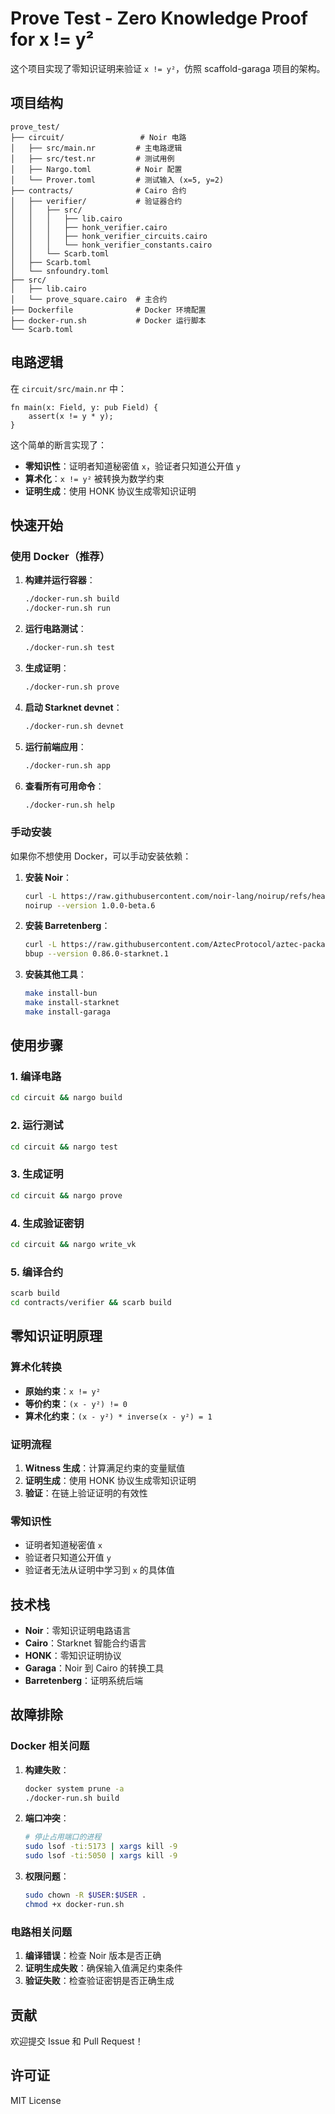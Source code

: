 # Prove Test - Zero Knowledge Proof for x != y²

这个项目实现了零知识证明来验证 `x != y²`，仿照 scaffold-garaga 项目的架构。

## 项目结构

```
prove_test/
├── circuit/                 # Noir 电路
│   ├── src/main.nr         # 主电路逻辑
│   ├── src/test.nr         # 测试用例
│   ├── Nargo.toml          # Noir 配置
│   └── Prover.toml         # 测试输入 (x=5, y=2)
├── contracts/              # Cairo 合约
│   ├── verifier/           # 验证器合约
│   │   ├── src/
│   │   │   ├── lib.cairo
│   │   │   ├── honk_verifier.cairo
│   │   │   ├── honk_verifier_circuits.cairo
│   │   │   └── honk_verifier_constants.cairo
│   │   └── Scarb.toml
│   ├── Scarb.toml
│   └── snfoundry.toml
├── src/
│   ├── lib.cairo
│   └── prove_square.cairo  # 主合约
├── Dockerfile              # Docker 环境配置
├── docker-run.sh           # Docker 运行脚本
└── Scarb.toml
```

## 电路逻辑

在 `circuit/src/main.nr` 中：

```noir
fn main(x: Field, y: pub Field) {
    assert(x != y * y);
}
```

这个简单的断言实现了：
- **零知识性**：证明者知道秘密值 `x`，验证者只知道公开值 `y`
- **算术化**：`x != y²` 被转换为数学约束
- **证明生成**：使用 HONK 协议生成零知识证明

## 快速开始

### 使用 Docker（推荐）

1. **构建并运行容器**：
   ```bash
   ./docker-run.sh build
   ./docker-run.sh run
   ```

2. **运行电路测试**：
   ```bash
   ./docker-run.sh test
   ```

3. **生成证明**：
   ```bash
   ./docker-run.sh prove
   ```

4. **启动 Starknet devnet**：
   ```bash
   ./docker-run.sh devnet
   ```

5. **运行前端应用**：
   ```bash
   ./docker-run.sh app
   ```

6. **查看所有可用命令**：
   ```bash
   ./docker-run.sh help
   ```

### 手动安装

如果你不想使用 Docker，可以手动安装依赖：

1. **安装 Noir**：
   ```bash
   curl -L https://raw.githubusercontent.com/noir-lang/noirup/refs/heads/main/install | bash
   noirup --version 1.0.0-beta.6
   ```

2. **安装 Barretenberg**：
   ```bash
   curl -L https://raw.githubusercontent.com/AztecProtocol/aztec-packages/refs/heads/master/barretenberg/bbup/install | bash
   bbup --version 0.86.0-starknet.1
   ```

3. **安装其他工具**：
   ```bash
   make install-bun
   make install-starknet
   make install-garaga
   ```

## 使用步骤

### 1. 编译电路
```bash
cd circuit && nargo build
```

### 2. 运行测试
```bash
cd circuit && nargo test
```

### 3. 生成证明
```bash
cd circuit && nargo prove
```

### 4. 生成验证密钥
```bash
cd circuit && nargo write_vk
```

### 5. 编译合约
```bash
scarb build
cd contracts/verifier && scarb build
```

## 零知识证明原理

### 算术化转换
- **原始约束**：`x != y²`
- **等价约束**：`(x - y²) != 0`
- **算术化约束**：`(x - y²) * inverse(x - y²) = 1`

### 证明流程
1. **Witness 生成**：计算满足约束的变量赋值
2. **证明生成**：使用 HONK 协议生成零知识证明
3. **验证**：在链上验证证明的有效性

### 零知识性
- 证明者知道秘密值 `x`
- 验证者只知道公开值 `y`
- 验证者无法从证明中学习到 `x` 的具体值

## 技术栈

- **Noir**：零知识证明电路语言
- **Cairo**：Starknet 智能合约语言
- **HONK**：零知识证明协议
- **Garaga**：Noir 到 Cairo 的转换工具
- **Barretenberg**：证明系统后端

## 故障排除

### Docker 相关问题

1. **构建失败**：
   ```bash
   docker system prune -a
   ./docker-run.sh build
   ```

2. **端口冲突**：
   ```bash
   # 停止占用端口的进程
   sudo lsof -ti:5173 | xargs kill -9
   sudo lsof -ti:5050 | xargs kill -9
   ```

3. **权限问题**：
   ```bash
   sudo chown -R $USER:$USER .
   chmod +x docker-run.sh
   ```

### 电路相关问题

1. **编译错误**：检查 Noir 版本是否正确
2. **证明生成失败**：确保输入值满足约束条件
3. **验证失败**：检查验证密钥是否正确生成

## 贡献

欢迎提交 Issue 和 Pull Request！

## 许可证

MIT License 